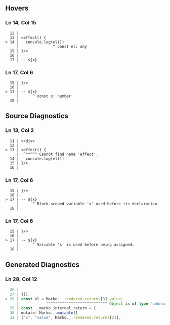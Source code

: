## Hovers
### Ln 14, Col 15
```marko
  12 |
  13 | <effect() {
> 14 |   console.log(el())
     |               ^ const el: any
  15 | }/>
  16 |
  17 | -- ${x}
```

### Ln 17, Col 6
```marko
  15 | }/>
  16 |
> 17 | -- ${x}
     |      ^ const x: number
  18 |
```

## Source Diagnostics
### Ln 13, Col 2
```marko
  11 | </div>
  12 |
> 13 | <effect() {
     |  ^^^^^^ Cannot find name 'effect'.
  14 |   console.log(el())
  15 | }/>
  16 |
```

### Ln 17, Col 6
```marko
  15 | }/>
  16 |
> 17 | -- ${x}
     |      ^ Block-scoped variable 'x' used before its declaration.
  18 |
```

### Ln 17, Col 6
```marko
  15 | }/>
  16 |
> 17 | -- ${x}
     |      ^ Variable 'x' is used before being assigned.
  18 |
```

## Generated Diagnostics
### Ln 28, Col 12
```ts
  26 |
  27 | }));
> 28 | const el = Marko._.rendered.returns[3].value;
     |            ^^^^^^^^^^^^^^^^^^^^^^^^^^^ Object is of type 'unknown'.
  29 | const __marko_internal_return = {
  30 | mutate: Marko._.mutable([
  31 | ["x", "value", Marko._.rendered.returns[2]],
```

